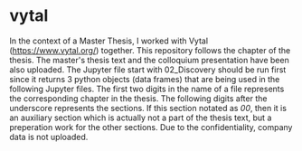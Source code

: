 # vytal
In the context of a Master Thesis, I worked with Vytal (https://www.vytal.org/) together.
This repository follows the chapter of the thesis. The master's thesis text and the colloquium presentation have been also uploaded.
The Jupyter file start with 02_Discovery should be run first since it returns 3 python objects (data frames) that are being used in the following Jupyter files. 
The first two digits in the name of a file represents the corresponding chapter in the thesis. The following digits after the underscore represents the sections. If this section notated as _00_, then it is an auxiliary section which is actually not a part of the thesis text, but a preperation work for the other sections. 
Due to the confidentiality, company data is not uploaded. 

